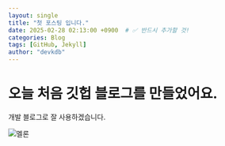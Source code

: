 ```yaml
---
layout: single
title: "첫 포스팅 입니다."
date: 2025-02-28 02:13:00 +0900  # ✅ 반드시 추가할 것!
categories: Blog
tags: [GitHub, Jekyll]
author: "devkdb"
---
```


# 오늘 처음 깃헙 블로그를 만들었어요.

개발 블로그로 잘 사용하겠습니다.

![멜론](D:\MyGithubBlog\devkdb.github.io\images\2025-02-28-first\멜론.png)

